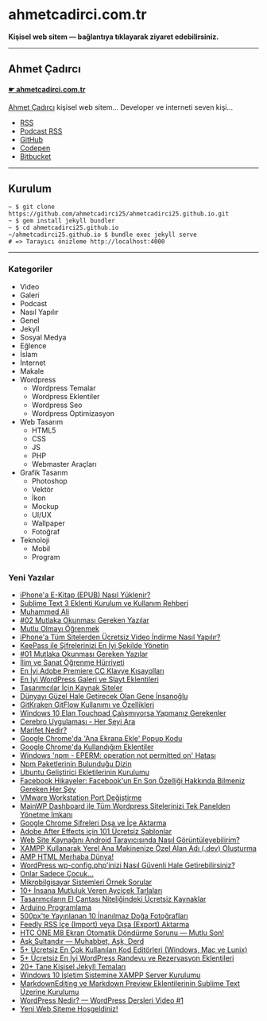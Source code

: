 # ahmetcadirci.com.tr

**Kişisel web sitem — bağlantıya tıklayarak ziyaret edebilirsiniz.**

---

## Ahmet Çadırcı

#### [☛ ahmetcadirci.com.tr](https://ahmetcadirci.com.tr)

[Ahmet Çadırcı](https://ahmetcadirci.com.tr) kişisel web sitem... Developer ve interneti seven kişi...

- [RSS](https://ahmetcadirci.com.tr/rss)
- [Podcast RSS](https://ahmetcadirci.com.tr/podcast)
- [GitHub](https://ahmetcadirci.com.tr/github)
- [Codepen](https://ahmetcadirci.com.tr/codepen)
- [Bitbucket](https://ahmetcadirci.com.tr/bitbucket)

---

## Kurulum 

```
~ $ git clone https://github.com/ahmetcadirci25/ahmetcadirci25.github.io.git 
~ $ gem install jekyll bundler
~ $ cd ahmetcadirci25.github.io
~/ahmetcadirci25.github.io $ bundle exec jekyll serve
# => Tarayıcı önizleme http://localhost:4000
```

---

### Kategoriler

* Video
* Galeri
* Podcast
* Nasıl Yapılır
* Genel
* Jekyll
* Sosyal Medya
* Eğlence
* İslam
* İnternet
* Makale
* Wordpress
	* Wordpress Temalar
	* Wordpress Eklentiler
	* Wordpress Seo
	* Wordpress Optimizasyon
* Web Tasarım
	* HTML5
	* CSS
	* JS
	* PHP
	* Webmaster Araçları
* Grafik Tasarım
	* Photoshop
	* Vektör
	* İkon
	* Mockup
	* UI/UX
	* Wallpaper
	* Fotoğraf
* Teknoloji
	* Mobil
	* Program

### Yeni Yazılar

* [iPhone'a E-Kitap (EPUB) Nasıl Yüklenir?](https://ahmetcadirci.com.tr/2018/iphonea-e-kitap-epub-nasil-yuklenir/)
* [Sublime Text 3 Eklenti Kurulum ve Kullanım Rehberi](https://ahmetcadirci.com.tr/2018/sublime-text-3-eklenti-kurulum-ve-kullanim-rehberi/)
* [Muhammed Ali](https://ahmetcadirci.com.tr/2018/muhammed-ali/)
* [#02 Mutlaka Okunması Gereken Yazılar](https://ahmetcadirci.com.tr/2018/02-mutlaka-okunmasi-gereken-yazilar/)
* [Mutlu Olmayı Öğrenmek](https://ahmetcadirci.com.tr/2018/mutlu-olmayi-ogrenmek/)
* [iPhone'a Tüm Sitelerden Ücretsiz Video İndirme Nasıl Yapılır?](https://ahmetcadirci.com.tr/2018/iphone-cihaza-tum-sitelerden-ucretsiz-video-indirme-nasil-yapilir/)
* [KeePass ile Şifrelerinizi En İyi Şekilde Yönetin](https://ahmetcadirci.com.tr/2017/keepass-ile-sifrelerinizi-en-iyi-sekilde-yonetin/)
* [#01 Mutlaka Okunması Gereken Yazılar](https://ahmetcadirci.com.tr/2017/01-mutlaka-okunmasi-gereken-yazilar/)
* [İlim ve Sanat Öğrenme Hürriyeti](https://ahmetcadirci.com.tr/2017/ilim-ve-sanat-ogrenme-hurriyeti/)
* [En İyi Adobe Premiere CC Klavye Kısayolları](https://ahmetcadirci.com.tr/2017/en-iyi-adobe-premiere-cc-klavye-kisayollari/)
* [En İyi WordPress Galeri ve Slayt Eklentileri](https://ahmetcadirci.com.tr/2017/en-iyi-wordpress-galeri-ve-slayt-eklentileri/)
* [Tasarımcılar İçin Kaynak Siteler](https://ahmetcadirci.com.tr/2017/tasarimcilar-icin-kaynak-siteler/)
* [Dünyayı Güzel Hale Getirecek Olan Gene İnsanoğlu](https://ahmetcadirci.com.tr/2017/dunyayi-guzel-hale-getirecek-olan-gene-insanoglu/)
* [GitKraken GitFlow Kullanımı ve Özellikleri](https://ahmetcadirci.com.tr/2017/gitkraken-gitflow-kullanimi-ve-ozellikleri/)
* [Windows 10 Elan Touchpad Çalışmıyorsa Yapmanız Gerekenler](https://ahmetcadirci.com.tr/2017/windows-10-elan-touchpad-calismiyorsa-yapmaniz-gerekenler/)
* [Cerebro Uygulaması - Her Şeyi Ara](https://ahmetcadirci.com.tr/2017/cerebro-uygulamasi-her-seyi-ara/)
* [Marifet Nedir?](https://ahmetcadirci.com.tr/2017/marifet-nedir/)
* [Google Chrome'da 'Ana Ekrana Ekle' Popup Kodu](https://ahmetcadirci.com.tr/2017/google-chrome-da-ana-ekrana-ekle-popup-kodu/)
* [Google Chrome'da Kullandığım Eklentiler](https://ahmetcadirci.com.tr/2017/google-chrome-da-kullandigim-eklentiler/)
* [Windows 'npm - EPERM: operation not permitted on' Hatası](https://ahmetcadirci.com.tr/2017/npm-paketlerinin-bulundugu-dizin/)
* [Npm Paketlerinin Bulunduğu Dizin](https://ahmetcadirci.com.tr/2017/npm-paketlerinin-bulundugu-dizin/)
* [Ubuntu Geliştirici Ekletilerinin Kurulumu](https://ahmetcadirci.com.tr/2017/ubuntu-gelistirici-eklentilerinin-kurulumu/)
* [Facebook Hikayeler: Facebook'un En Son Özelliği Hakkında Bilmeniz Gereken Her Şey](https://ahmetcadirci.com.tr/2017/facebook-hikayeler/)
* [VMware Workstation Port Değiştirme](https://ahmetcadirci.com.tr/2017/vmware-workstation-port-degistirme/)
* [MainWP Dashboard ile Tüm Wordpress Sitelerinizi Tek Panelden Yönetme İmkanı](https://ahmetcadirci.com.tr/2017/mainwp-dashboard-ile-tum-sitelerinizi-tek-panelden-yonetme-imkani/)
* [Google Chrome Şifreleri Dışa ve İçe Aktarma](https://ahmetcadirci.com.tr/2017/google-chrome-sifreleri-disa-ve-ice-aktarma/)
* [Adobe After Effects için 101 Ücretsiz Şablonlar](https://ahmetcadirci.com.tr/2016/adobe-after-effects-icin-101-ucretsiz-sablonlar/)
* [Web Site Kaynağını Android Tarayıcısında Nasıl Görüntüleyebilirim?](https://ahmetcadirci.com.tr/2016/web-site-kaynagini-android-tarayicsinda-nasil-goruntuleyebilirim/)
* [XAMPP Kullanarak Yerel Ana Makinenize Özel Alan Adı (.dev) Oluşturma](https://ahmetcadirci.com.tr/2016/xampp-kullanarak-yerel-ana-makinenize-ozel-alan-adi-dev-olusturma/)
* [AMP HTML Merhaba Dünya!](https://ahmetcadirci.com.tr/2016/amp-html-merhaba-dunya/)
* [WordPress wp-config.php'inizi Nasıl Güvenli Hale Getirebilirsiniz?](https://ahmetcadirci.com.tr/2016/wordpress-wp-config-php-inizi-nasil-guvenli-hale-getirebilirsiniz/)
* [Onlar Sadece Çocuk...](https://ahmetcadirci.com.tr/2016/onlar-sadece-cocuk/)
* [Mikrobilgisayar Sistemleri Örnek Sorular](https://ahmetcadirci.com.tr/2016/mikrobilgisayar-sistemleri-ornek-sorular/)
* [10+ İnsana Mutluluk Veren Ayçiçek Tarlaları](https://ahmetcadirci.com.tr/2016/insana-mutluluk-veren-aycicek-tarlalari/)
* [Tasarımcıların El Çantası Niteliğindeki Ücretsiz Kaynaklar](https://ahmetcadirci.com.tr/2016/tasarimcilarin-el-cantasi-niteligindeki-ucretsiz-kaynaklar/)
* [Arduino Programlama](https://ahmetcadirci.com.tr/2016/arduino-programlama/)
* [500px'te Yayınlanan 10 İnanılmaz Doğa Fotoğrafları](https://ahmetcadirci.com.tr/2016/500px-yayinlanan-10-inanilmaz-doga-fotograflari/)
* [Feedly RSS İçe (Import) veya Dışa (Export) Aktarma](https://ahmetcadirci.com.tr/2016/feedly-rss-ice-import-veya-disa-export-aktarma/)
* [HTC ONE M8 Ekran Otomatik Döndürme Sorunu — Mutlu Son!](https://ahmetcadirci.com.tr/2016/htc-one-m8-ekran-otomatik-dondurme-sorunu-mutlu-son/)
* [Aşk Sultandır — Muhabbet, Aşk, Derd](https://ahmetcadirci.com.tr/2016/ask-sultandir-muhabbet-ask-derd/)
* [5+ Ücretsiz En Çok Kullanılan Kod Editörleri (Windows, Mac ve Lunix)](https://ahmetcadirci.com.tr/2016/ucretsiz-en-cok-kullanilan-kod-editorleri-windows-mac-lunix/)
* [5+ Ücretsiz En İyi WordPress Randevu ve Rezervasyon Eklentileri](https://ahmetcadirci.com.tr/2016/5-ucretsiz-en-iyi-wordpress-randevu-ve-rezervasyon-eklentileri/)
* [20+ Tane Kişisel Jekyll Temaları](https://ahmetcadirci.com.tr/2016/20-tane-kisisel-jekyll-temalari/)
* [Windows 10 İşletim Sistemine XAMPP Server Kurulumu](https://ahmetcadirci.com.tr/2016/windows-10-isletim-sistemine-xampp-server-kurulumu/)
* [MarkdownEditing ve Markdown Preview Eklentilerinin Sublime Text Üzerine Kurulumu](https://ahmetcadirci.com.tr/2016/markdownediting-ve-markdown-preview-sublime-text-uzerine-kurulumu/)
* [WordPress Nedir? — WordPress Dersleri Video #1](https://ahmetcadirci.com.tr/2016/wordpress-nedir/)
* [Yeni Web Siteme Hoşgeldiniz!](https://ahmetcadirci.com.tr/2016/yeni-web-siteme-hosgeldiniz/)
